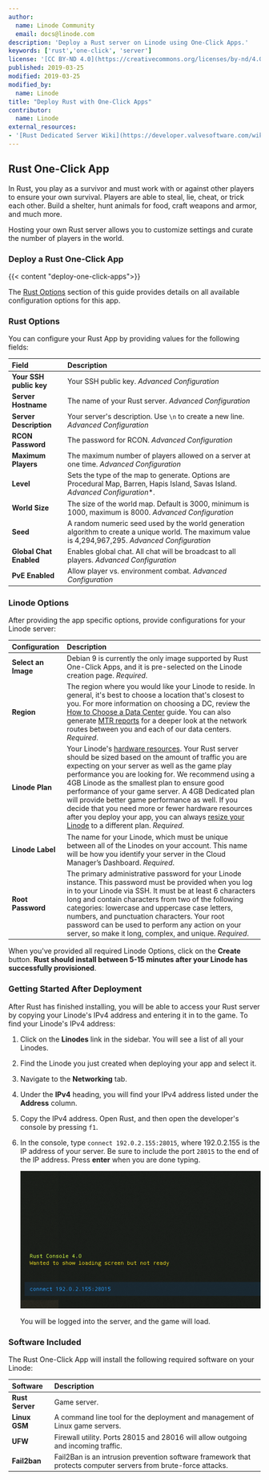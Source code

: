 ```yaml
---
author:
  name: Linode Community
  email: docs@linode.com
description: 'Deploy a Rust server on Linode using One-Click Apps.'
keywords: ['rust','one-click', 'server']
license: '[CC BY-ND 4.0](https://creativecommons.org/licenses/by-nd/4.0)'
published: 2019-03-25
modified: 2019-03-25
modified_by:
  name: Linode
title: "Deploy Rust with One-Click Apps"
contributor:
  name: Linode
external_resources:
- '[Rust Dedicated Server Wiki](https://developer.valvesoftware.com/wiki/Rust_Dedicated_Server)'
---
```


## Rust One-Click App

In Rust, you play as a survivor and must work with or against other players to ensure your own survival. Players are able to steal, lie, cheat, or trick each other. Build a shelter, hunt animals for food, craft weapons and armor, and much more.

Hosting your own Rust server allows you to customize settings and curate the number of players in the world.

### Deploy a Rust One-Click App

{{< content "deploy-one-click-apps">}}

The [Rust Options](#rust-options) section of this guide provides details on all available configuration options for this app.

### Rust Options

You can configure your Rust App by providing values for the following fields:

| **Field** | **Description** |
|:--------------|:------------|
| **Your SSH public key** | Your SSH public key. *Advanced Configuration* |
| **Server Hostname** | The name of your Rust server. *Advanced Configuration* |
| **Server Description** | Your server's description. Use `\n` to create a new line. *Advanced Configuration* |
| **RCON Password** | The password for RCON. *Advanced Configuration* |
| **Maximum Players** | The maximum number of players allowed on a server at one time. *Advanced Configuration* |
| **Level** | Sets the type of the map to generate. Options are Procedural Map, Barren, Hapis Island, Savas Island. *Advanced Configuration**.
| **World Size** | The size of the world map. Default is 3000, minimum is 1000, maximum is 8000. *Advanced Configuration* |
| **Seed** | A random numeric seed used by the world generation algorithm to create a unique world. The maximum value is 4,294,967,295. *Advanced Configuration* |
| **Global Chat Enabled** | Enables global chat. All chat will be broadcast to all players. *Advanced Configuration* |
| **PvE Enabled** | Allow player vs. environment combat. *Advanced Configuration* |

### Linode Options

After providing the app specific options, provide configurations for your Linode server:

| **Configuration** | **Description** |
|:--------------|:------------|
| **Select an Image** | Debian 9 is currently the only image supported by Rust One-Click Apps, and it is pre-selected on the Linode creation page. *Required*. |
| **Region** | The region where you would like your Linode to reside. In general, it's best to choose a location that's closest to you. For more information on choosing a DC, review the [How to Choose a Data Center](/docs/platform/how-to-choose-a-data-center) guide. You can also generate [MTR reports](/docs/networking/diagnostics/diagnosing-network-issues-with-mtr/) for a deeper look at the network routes between you and each of our data centers. *Required*. |
| **Linode Plan** | Your Linode's [hardware resources](/docs/platform/how-to-choose-a-linode-plan/#hardware-resource-definitions). Your Rust server should be sized based on the amount of traffic you are expecting on your server as well as the game play performance you are looking for. We recommend using a 4GB Linode as the smallest plan to ensure good performance of your game server. A 4GB Dedicated plan will provide better game performance as well. If you decide that you need more or fewer hardware resources after you deploy your app, you can always [resize your Linode](/docs/platform/disk-images/resizing-a-linode/) to a different plan. *Required*. |
| **Linode Label** | The name for your Linode, which must be unique between all of the Linodes on your account. This name will be how you identify your server in the Cloud Manager’s Dashboard. *Required*. |
| **Root Password** | The primary administrative password for your Linode instance. This password must be provided when you log in to your Linode via SSH. It must be at least 6 characters long and contain characters from two of the following categories: lowercase and uppercase case letters, numbers, and punctuation characters. Your root password can be used to perform any action on your server, so make it long, complex, and unique. *Required*. |

When you've provided all required Linode Options, click on the **Create** button. **Rust should install between 5-15 minutes after your Linode has successfully provisioned**.

### Getting Started After Deployment

After Rust has finished installing, you will be able to access your Rust server by copying your Linode's IPv4 address and entering it in to the game. To find your Linode's IPv4 address:

1. Click on the **Linodes** link in the sidebar. You will see a list of all your Linodes.

2. Find the Linode you just created when deploying your app and select it.

3. Navigate to the **Networking** tab.

4. Under the **IPv4** heading, you will find your IPv4 address listed under the **Address** column.

5. Copy the IPv4 address. Open Rust, and then open the developer's console by pressing `f1`.

6. In the console, type `connect 192.0.2.155:28015`, where 192.0.2.155 is the IP address of your server. Be sure to include the port `28015` to the end of the IP address. Press **enter** when you are done typing.

    ![Rust developer's console log in process.](rust-one-click-developers-console.png)

    You will be logged into the server, and the game will load.

### Software Included

The Rust One-Click App will install the following required software on your Linode:

| **Software** | **Description** |
|:--------------|:------------|
| **Rust Server** | Game server. |
| **Linux GSM** | A command line tool for the deployment and management of Linux game servers. |
| **UFW** | Firewall utility. Ports 28015 and 28016 will allow outgoing and incoming traffic. |
| **Fail2ban** | Fail2Ban is an intrusion prevention software framework that protects computer servers from brute-force attacks. |